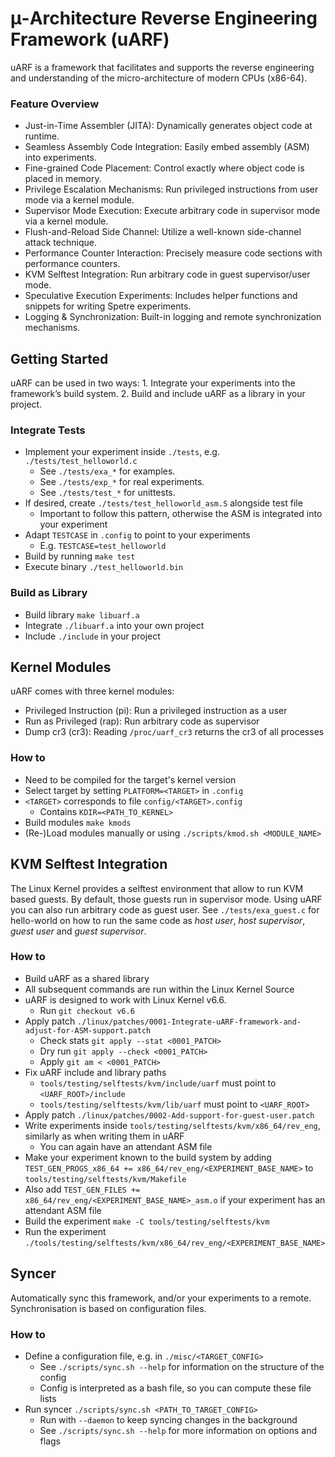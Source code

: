 # μ-Architecture Reverse Engineering Framework (uARF)

uARF is a framework that facilitates and supports the reverse engineering and understanding of the micro-architecture of modern CPUs (x86-64).

### Feature Overview
- Just-in-Time Assembler (JITA): Dynamically generates object code at runtime.
- Seamless Assembly Code Integration: Easily embed assembly (ASM) into experiments.
- Fine-grained Code Placement: Control exactly where object code is placed in memory.
- Privilege Escalation Mechanisms: Run privileged instructions from user mode via a kernel module.
- Supervisor Mode Execution: Execute arbitrary code in supervisor mode via a kernel module.
- Flush-and-Reload Side Channel: Utilize a well-known side-channel attack technique.
- Performance Counter Interaction: Precisely measure code sections with performance counters.
- KVM Selftest Integration: Run arbitrary code in guest supervisor/user mode.
- Speculative Execution Experiments: Includes helper functions and snippets for writing Spetre experiments.
- Logging & Synchronization: Built-in logging and remote synchronization mechanisms.

## Getting Started
uARF can be used in two ways:
    1. Integrate your experiments into the framework’s build system.
    2. Build and include uARF as a library in your project.

### Integrate Tests
- Implement your experiment inside `./tests`, e.g. `./tests/test_helloworld.c`
    - See `./tests/exa_*` for examples.
    - See `./tests/exp_*` for real experiments.
    - See `./tests/test_*` for unittests.
- If desired, create `./tests/test_helloworld_asm.S` alongside test file
    - Important to follow this pattern, otherwise the ASM is integrated into your experiment
- Adapt `TESTCASE` in `.config` to point to your experiments
    - E.g. `TESTCASE=test_helloworld`
- Build by running `make test`
- Execute binary `./test_helloworld.bin`

### Build as Library
- Build library `make libuarf.a`
- Integrate `./libuarf.a` into your own project
- Include `./include` in your project

## Kernel Modules
uARF comes with three kernel modules:
- Privileged Instruction (pi): Run a privileged instruction as a user
- Run as Privileged (rap): Run arbitrary code as supervisor
- Dump cr3 (cr3): Reading `/proc/uarf_cr3` returns the cr3 of all processes

### How to
- Need to be compiled for the target's kernel version
- Select target by setting `PLATFORM=<TARGET>` in `.config`
- `<TARGET>` corresponds to file `config/<TARGET>.config`
    - Contains `KDIR=<PATH_TO_KERNEL>`
- Build modules `make kmods`
- (Re-)Load modules manually or using `./scripts/kmod.sh <MODULE_NAME>`

## KVM Selftest Integration
The Linux Kernel provides a selftest environment that allow to run KVM based guests. By default, those guests run in supervisor mode. Using uARF you can also run arbitrary code as guest user. See `./tests/exa_guest.c` for hello-world on how to run the same code as *host user*, *host supervisor*, *guest user* and *guest supervisor*.

### How to
- Build uARF as a shared library
- All subsequent commands are run within the Linux Kernel Source
- uARF is designed to work with Linux Kernel v6.6.
    - Run `git checkout v6.6`
- Apply patch `./linux/patches/0001-Integrate-uARF-framework-and-adjust-for-ASM-support.patch`
    - Check stats `git apply --stat <0001_PATCH>`
    - Dry run `git apply --check <0001_PATCH>`
    - Apply `git am < <0001_PATCH>`
- Fix uARF include and library paths
    - `tools/testing/selftests/kvm/include/uarf` must point to `<UARF_ROOT>/include`
    - `tools/testing/selftests/kvm/lib/uarf` must point to `<UARF_ROOT>`
- Apply patch `./linux/patches/0002-Add-support-for-guest-user.patch`
- Write experiments inside `tools/testing/selftests/kvm/x86_64/rev_eng`, similarly as when writing them in uARF
    - You can again have an attendant ASM file
- Make your experiment known to the build system by adding `TEST_GEN_PROGS_x86_64 += x86_64/rev_eng/<EXPERIMENT_BASE_NAME>` to `tools/testing/selftests/kvm/Makefile`
- Also add `TEST_GEN_FILES += x86_64/rev_eng/<EXPERIMENT_BASE_NAME>_asm.o` if your experiment has an attendant ASM file
- Build the experiment `make -C tools/testing/selftests/kvm`
- Run the experiment `./tools/testing/selftests/kvm/x86_64/rev_eng/<EXPERIMENT_BASE_NAME>`

## Syncer
Automatically sync this framework, and/or your experiments to a remote. Synchronisation is based on configuration files.

### How to
- Define a configuration file, e.g. in `./misc/<TARGET_CONFIG>`
    - See `./scripts/sync.sh --help` for information on the structure of the config
    - Config is interpreted as a bash file, so you can compute these file lists
- Run syncer `./scripts/sync.sh <PATH_TO_TARGET_CONFIG>`
    - Run with `--daemon` to keep syncing changes in the background
    - See `./scripts/sync.sh --help` for more information on options and flags

